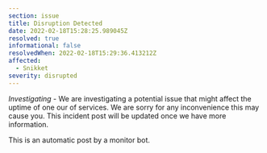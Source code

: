 ```yaml
---
section: issue
title: Disruption Detected
date: 2022-02-18T15:28:25.989045Z
resolved: true
informational: false
resolvedWhen: 2022-02-18T15:29:36.413212Z
affected:
  - Snikket
severity: disrupted
---
```

*Investigating* - We are investigating a potential issue that might affect the uptime of one our of services. We are sorry for any inconvenience this may cause you. This incident post will be updated once we have more information.

This is an automatic post by a monitor bot.
        